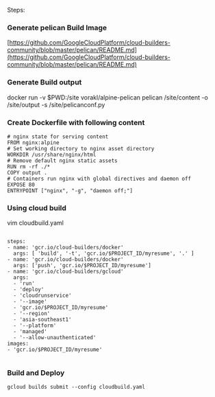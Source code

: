 Steps:

### Generate pelican Build Image
[https://github.com/GoogleCloudPlatform/cloud-builders-community/blob/master/pelican/README.md](https://github.com/GoogleCloudPlatform/cloud-builders-community/blob/master/pelican/README.md)

### Generate Build output

docker run -v $PWD:/site vorakl/alpine-pelican pelican /site/content -o /site/output -s /site/pelicanconf.py


### Create Dockerfile with following content


```
# nginx state for serving content
FROM nginx:alpine
# Set working directory to nginx asset directory
WORKDIR /usr/share/nginx/html
# Remove default nginx static assets
RUN rm -rf ./*
COPY output .
# Containers run nginx with global directives and daemon off
EXPOSE 80
ENTRYPOINT ["nginx", "-g", "daemon off;"]

```

### Using cloud build

vim cloudbuild.yaml

```

steps:
- name: 'gcr.io/cloud-builders/docker'
  args: [ 'build', '-t', 'gcr.io/$PROJECT_ID/myresume', '.' ]
- name: 'gcr.io/cloud-builders/docker'
  args: ['push', 'gcr.io/$PROJECT_ID/myresume']
- name: 'gcr.io/cloud-builders/gcloud'
  args:
  - 'run'
  - 'deploy'
  - 'cloudrunservice'
  - '--image'
  - 'gcr.io/$PROJECT_ID/myresume'
  - '--region'
  - 'asia-southeast1'
  - '--platform'
  - 'managed'
  - '--allow-unauthenticated'  
images:
- 'gcr.io/$PROJECT_ID/myresume'


```

### Build and Deploy

`gcloud builds submit --config cloudbuild.yaml`
